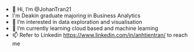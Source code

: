 - 👋 Hi, I’m @JohanTran21
- I'm Deakin graduate majoring in Business Analytics
- 👀 I’m interested in data exploration and visualisation
- 🌱 I’m currently learning cloud based and machine learning
- 📫 Refer to Linkedin <https://www.linkedin.com/in/anhtientran/> to reach me

<!---
JohanTran21/JohanTran21 is a ✨ special ✨ repository because its `README.md` (this file) appears on your GitHub profile.
You can click the Preview link to take a look at your changes.
--->
